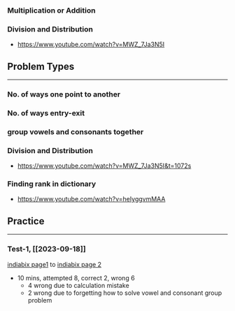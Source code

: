 ### Multiplication or Addition 

### Division and Distribution
- https://www.youtube.com/watch?v=MWZ_7Ja3N5I

## Problem Types
---
### No. of ways one point to another

### No. of ways entry-exit

### group vowels and consonants together

### Division and Distribution
- https://www.youtube.com/watch?v=MWZ_7Ja3N5I&t=1072s

### Finding rank in dictionary
- https://www.youtube.com/watch?v=heIyggvmMAA

## Practice
---
### Test-1, [[2023-09-18]]
[indiabix page1](https://www.indiabix.com/aptitude/permutation-and-combination/) to [indiabix page 2](https://www.indiabix.com/aptitude/permutation-and-combination/065002)
- 10 mins, attempted 8, correct 2, wrong 6
	- 4 wrong due to calculation mistake
	- 2 wrong due to forgetting how to solve vowel and consonant group problem